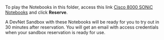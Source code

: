 To play the Notebooks in this folder, access this link [Cisco 8000 SONiC Notebooks](https://devnetsandbox.cisco.com/RM/Diagram/Index/219b721f-4116-4e47-adfa-c41ab540ca22?diagramType=Topology) and click **Reserve**. 

A DevNet Sandbox with these Notebooks will be ready for you to try out in 30 minutes after reservation. You will get an email with access credentials when your sandbox reservation is ready for use. 
